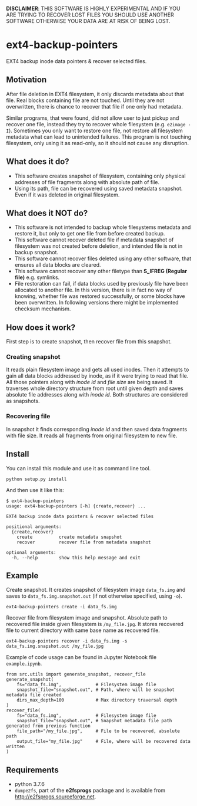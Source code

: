 **DISCLAIMER**: THIS SOFTWARE IS HIGHLY EXPERIMENTAL AND IF YOU ARE TRYING TO RECOVER LOST FILES YOU SHOULD USE ANOTHER SOFTWARE OTHERWISE YOUR DATA ARE AT RISK OF BEING LOST.

# ext4-backup-pointers
EXT4 backup inode data pointers & recover selected files.

## Motivation
After file deletion in EXT4 filesystem, it only discards metadata about that file. Real blocks containing file are not touched. Until they are not overwritten, there is chance to recover that file if one only had metadata.

Similar programs, that were found, did not allow user to just pickup and recover one file, instead they try to recover whole filesystem (e.g. `e2image -I`).
Sometimes you only want to restore one file, not restore all filesystem metadata what can lead to unintended failures. This program is not touching filesystem, only using it as read-only, so it should not cause any disruption.

## What does it do?
* This software creates snapshot of filesystem, containing only physical addresses of file fragments along with absolute path of file.
* Using its path, file can be recovered using saved metadata snapshot. Even if it was deleted in original filesystem.

## What does it **NOT** do?
* This software is not intended to backup whole filesystems metadata and restore it, but only to get one file from before created backup.
* This software cannot recover deleted file if metadata snapshot of filesystem was not created before deletion, and intended file is not in backup snapshot.
* This software cannot recover files deleted using any other software, that ensures all data blocks are cleared.
* This software cannot recover any other filetype than **S_IFREG (Regular file)** e.g. symlinks.
* File restoration can fail, if data blocks used by previously file have been allocated to another file. In this version, there is in fact no way of knowing, whether file was restored successfully, or some blocks have been overwritten. In following versions there might be implemented checksum mechanism.

## How does it work?
First step is to create snapshot, then recover file from this snapshot.

### Creating snapshot
It reads plain filesystem image and gets all used inodes. Then it attempts to gain all data blocks addressed by inode, as if it were trying to read that file. All those pointers along with *inode id* and *file size* are being saved. It traverses whole directory structure from root until given depth and saves absolute file addresses along with *inode id*. Both structures are considered as snapshots.

### Recovering file
In snapshot it finds corresponding *inode id* and then saved data fragments with file size. It reads all fragments from original filesystem to new file.

## Install
You can install this module and use it as command line tool.
```
python setup.py install
```

And then use it like this:
```
$ ext4-backup-pointers
usage: ext4-backup-pointers [-h] {create,recover} ...

EXT4 backup inode data pointers & recover selected files

positional arguments:
  {create,recover}
    create          create metadata snapshot
    recover         recover file from metadata snapshot

optional arguments:
  -h, --help        show this help message and exit
```

## Example
Create snapshot. It creates snapshot of filesystem image `data_fs.img` and saves to `data_fs.img.snapshot.out` (if not otherwise specified, using `-o`).

```
ext4-backup-pointers create -i data_fs.img
```

Recover file from filesystem image and snapshot. Absolute path to recovered file inside given filesystem is `/my_file.jpg`. It stores recovered file to current directory with same base name as recovered file.
```
ext4-backup-pointers recover -i data_fs.img -s data_fs.img.snapshot.out /my_file.jpg
```

Example of code usage can be found in Jupyter Notebook file `example.ipynb`.
```
from src.utils import generate_snapshot, recover_file
generate_snapshot(
	fs="data_fs.img",             # Filesystem image file
	snapshot_file="snapshot.out", # Path, where will be snapshot metadata file created
	dirs_max_depth=100            # Max directory traversal depth
)
recover_file(
	fs="data_fs.img",             # Filesystem image file
	snapshot_file="snapshot.out", # Snapshot metadata file path generated from previous function
	file_path="/my_file.jpg",     # File to be recovered, absolute path
	output_file="my_file.jpg"     # File, where will be recovered data written
)
```

## Requirements

* python 3.7.6
* `dumpe2fs`, part of the **e2fsprogs** package and is available from http://e2fsprogs.sourceforge.net.
